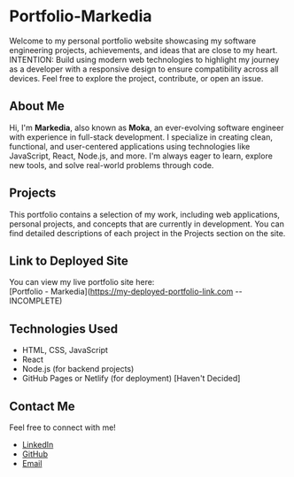 # Portfolio-Markedia
Welcome to my personal portfolio website showcasing my software engineering projects, achievements, and ideas that are close to my heart. INTENTION: Build using modern web technologies to highlight my journey as a developer with a responsive design to ensure compatibility across all devices. Feel free to explore the project, contribute, or open an issue.

## About Me

Hi, I'm **Markedia**, also known as **Moka**, an ever-evolving software engineer with experience in full-stack development. I specialize in creating clean, functional, and user-centered applications using technologies like JavaScript, React, Node.js, and more. I'm always eager to learn, explore new tools, and solve real-world problems through code.

## Projects

This portfolio contains a selection of my work, including web applications, personal projects, and concepts that are currently in development. You can find detailed descriptions of each project in the Projects section on the site.

## Link to Deployed Site

You can view my live portfolio site here:  
[Portfolio - Markedia](https://my-deployed-portfolio-link.com -- INCOMPLETE)

## Technologies Used

- HTML, CSS, JavaScript
- React
- Node.js (for backend projects)
- GitHub Pages or Netlify (for deployment) [Haven't Decided] 

## Contact Me

Feel free to connect with me!  
- [LinkedIn](https://www.linkedin.com/in/loveyoubeingyou/)
- [GitHub](https://github.com/markediahinds)
- [Email](loveyoubeingyou@gmail.com)
